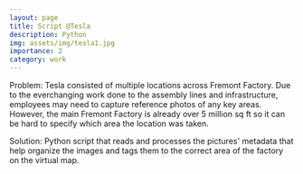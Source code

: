 ```yaml
---
layout: page
title: Script @Tesla
description: Python
img: assets/img/tesla1.jpg
importance: 2
category: work
---
```


Problem: Tesla consisted of multiple locations across Fremont Factory. Due to the everchanging work done to the assembly lines and infrastructure, employees may need to capture reference photos of any key areas. However, the main Fremont Factory is already over 5 million sq ft so it can be hard to specify which area the location was taken. 

Solution: Python script that reads and processes the pictures' metadata that help organize the images and tags them to the correct area of the factory on the virtual map. 

